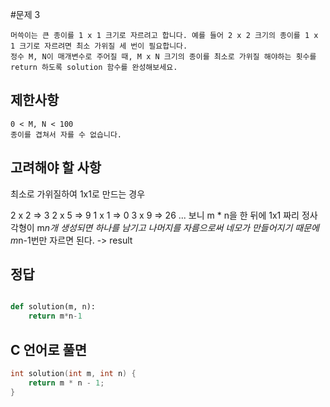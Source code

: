#문제 3

```
머쓱이는 큰 종이를 1 x 1 크기로 자르려고 합니다. 예를 들어 2 x 2 크기의 종이를 1 x 1 크기로 자르려면 최소 가위질 세 번이 필요합니다.
정수 M, N이 매개변수로 주어질 때, M x N 크기의 종이를 최소로 가위질 해야하는 횟수를 return 하도록 solution 함수를 완성해보세요.
```

## 제한사항

```
0 < M, N < 100
종이를 겹쳐서 자를 수 없습니다.
```

## 고려해야 할 사항

최소로 가위질하여 1x1로 만드는 경우

2 x 2 => 3
2 x 5 => 9
1 x 1 => 0
3 x 9 => 26
...
보니 m * n을 한 뒤에 1x1 짜리 정사각형이 m*n개 생성되면
하나를 남기고 나머지를 자름으로써 네모가 만들어지기 때문에
m*n-1번만 자르면 된다. -> result

## 정답

```python

def solution(m, n):
    return m*n-1

```

## C 언어로 풀면

```C
int solution(int m, int n) {
    return m * n - 1;
}
```